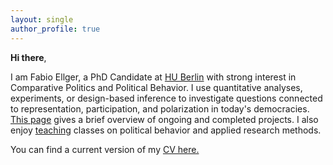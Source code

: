 ```yaml
---
layout: single
author_profile: true
---
```


**Hi there**, 

I am Fabio Ellger, a PhD Candidate at [HU Berlin](https://www.sowi.hu-berlin.de/en/lehrbereiche-en/comparative-political-behavior/team/fabio-ellger/fabio-ellger?set_language=en) with strong interest in Comparative Politics and Political Behavior. I use quantitative analyses, experiments, or design-based inference to investigate questions connected to representation, participation, and polarization in today's democracies. [This page](/research/) gives a brief overview of ongoing and completed projects. I also enjoy [teaching](/teaching/) classes on political behavior and applied research methods.

You can find a current version of my [CV here.](https://www.dropbox.com/s/ihcq42u1q6dc4za/CV_FE.pdf?dl=0)
